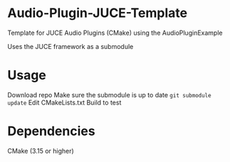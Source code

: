 # Audio-Plugin-JUCE-Template
Template for JUCE Audio Plugins (CMake) using the AudioPluginExample

Uses the JUCE framework as a submodule

# Usage
Download repo
Make sure the submodule is up to date 
```git submodule update```
Edit CMakeLists.txt
Build to test

# Dependencies
CMake (3.15 or higher)

